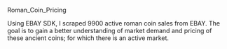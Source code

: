Roman_Coin_Pricing

Using EBAY SDK, I scraped 9900 active roman coin sales from EBAY. The goal is to gain a better understanding of market demand and pricing of these ancient coins; for which there is an active market.
